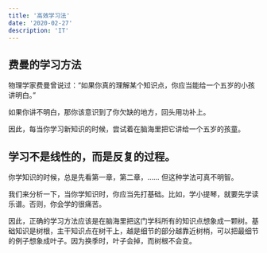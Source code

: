 ```yaml
---
title: '高效学习法'
date: '2020-02-27'
description: 'IT'
---
```




## 费曼的学习方法

物理学家费曼曾说过：“如果你真的理解某个知识点，你应当能给一个五岁的小孩讲明白。”

如果你讲不明白，那你该意识到了你欠缺的地方，回头用功补上。

因此，每当你学习新知识的时候，尝试着在脑海里把它讲给一个五岁的孩童。



## 学习不是线性的，而是反复的过程。

你学知识的时候，总是先看第一章，第二章，…… 但这种学法可真不明智。

我们来分析一下，当你学知识时，你应当先打基础。比如，学小提琴，就要先学读乐谱。否则，你会学的很痛苦。

因此，正确的学习方法应该是在脑海里把这门学科所有的知识点想象成一颗树。基础知识是树根，主干知识点在树干上，越是细节的部分越靠近树梢，可以把最细节的例子想象成叶子。因为换季时，叶子会掉，而树根不会变。